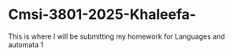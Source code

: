 # Cmsi-3801-2025-Khaleefa-
This is where I will be submitting my homework for Languages and automata 1